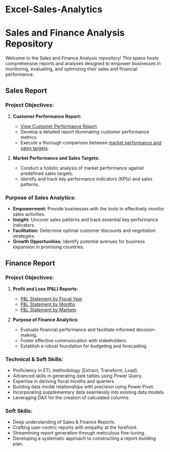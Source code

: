 # Excel-Sales-Analytics


# Sales and Finance Analysis Repository

Welcome to the Sales and Finance Analysis repository! This space hosts comprehensive reports and analyses designed to empower businesses in monitoring, evaluating, and optimizing their sales and financial performance.

## Sales Report

### Project Objectives:

1. **Customer Performance Report:**
    - [View Customer Performance Report](https://github.com/aman1DS/Excel-Sales-Analytics/blob/main/Customer%20Performance%20Report.pdf)
    - Develop a detailed report illuminating customer performance metrics.
    - Execute a thorough comparison between [market performance and sales targets](https://github.com/aman1DS/Excel-Sales-Analytics/blob/main/Market%20Performance%20vs%20Target%20Report.pdf).
  
2. **Market Performance and Sales Targets:**
    - Conduct a holistic analysis of market performance against predefined sales targets.
    - Identify and track key performance indicators (KPIs) and sales patterns.

### Purpose of Sales Analytics:

- **Empowerment:** Provide businesses with the tools to effectively monitor sales activities.
- **Insight:** Uncover sales patterns and track essential key performance indicators.
- **Facilitation:** Determine optimal customer discounts and negotiation strategies.
- **Growth Opportunities:** Identify potential avenues for business expansion in promising countries.

## Finance Report

### Project Objectives:

1. **Profit and Loss (P&L) Reports:**
    - [P&L Statement by Fiscal Year](https://github.com/aman1DS/Excel-Sales-Analytics/blob/main/P%26L%20Statement%20by%20Fiscal%20Year.pdf)
    - [P&L Statement by Months](https://github.com/aman1DS/Excel-Sales-Analytics/blob/main/P%26L%20Statement%20by%20Months.pdf)
    - [P&L Statement by Markets](https://github.com/aman1DS/Excel-Sales-Analytics/blob/main/P%26L%20Statement%20by%20Markets.pdf)

2. **Purpose of Finance Analytics:**
    - Evaluate financial performance and facilitate informed decision-making.
    - Foster effective communication with stakeholders.
    - Establish a robust foundation for budgeting and forecasting.

### Technical & Soft Skills:

- Proficiency in ETL methodology (Extract, Transform, Load).
- Advanced skills in generating date tables using Power Query.
- Expertise in deriving fiscal months and quarters.
- Building data model relationships with precision using Power Pivot.
- Incorporating supplementary data seamlessly into existing data models.
- Leveraging DAX for the creation of calculated columns.

### Soft Skills:

- Deep understanding of Sales & Finance Reports.
- Crafting user-centric reports with empathy at the forefront.
- Streamlining report generation through meticulous fine-tuning.
- Developing a systematic approach to constructing a report-building plan.



